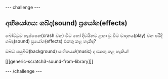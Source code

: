 \--- challenge \---

## අභියෝගය: ශබ්ද(sound) ප්‍රයෝග(effects)

බෝට්ටුව හැප්පෙන(crash වන) විට හෝ දිවයිනට ළඟා වූ විට වාදනය(play) වන පරිදි ශබ්ද(sound) ප්‍රයෝග(effects) එකතු කළ හැකිද?

ඔබට පසුබිම්(background) සංගීතයක්(music) ද එකතු කළ හැකිය!

[[[generic-scratch3-sound-from-library]]]

\--- /challenge \---